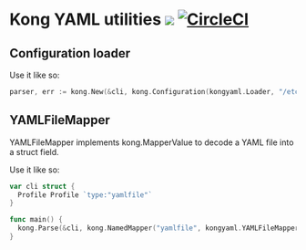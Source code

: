 # Kong YAML utilities [![](https://godoc.org/github.com/alecthomas/kong-yaml?status.svg)](http://godoc.org/github.com/alecthomas/kong-yaml) [![CircleCI](https://img.shields.io/circleci/project/github/alecthomas/kong-yaml.svg)](https://circleci.com/gh/alecthomas/kong-yaml)

## Configuration loader

Use it like so:

```go
parser, err := kong.New(&cli, kong.Configuration(kongyaml.Loader, "/etc/myapp/config.yaml", "~/.myapp.yaml))
```

## YAMLFileMapper

YAMLFileMapper implements kong.MapperValue to decode a YAML file into
a struct field.

Use it like so:

```go
var cli struct {
  Profile Profile `type:"yamlfile"`
}

func main() {
  kong.Parse(&cli, kong.NamedMapper("yamlfile", kongyaml.YAMLFileMapper))
}
``` 
